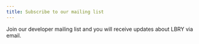 ```yaml
---
title: Subscribe to our mailing list
---
```


Join our developer mailing list and you will receive updates about LBRY via email.

<EmailSubscribeLarge></EmailSubscribeLarge>